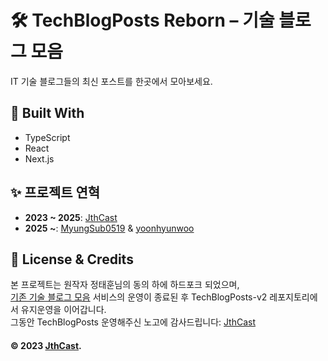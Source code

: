 # 🛠️ TechBlogPosts Reborn – 기술 블로그 모음

IT 기술 블로그들의 최신 포스트를 한곳에서 모아보세요.  

## 🔧 Built With

- TypeScript
- React
- Next.js

## ✨ 프로젝트 연혁

- **2023 ~ 2025**: [JthCast](https://jthcast.dev)
- **2025 ~**: [MyungSub0519](https://github.com/MyungSub0519) & [yoonhyunwoo](https://github.com/yoonhyunwoo)

## 📄 License & Credits

본 프로젝트는 원작자 정태훈님의 동의 하에 하드포크 되었으며, </br>[기존 기술 블로그 모음](https://github.com/jthcast/techblogposts) 서비스의 운영이 종료된 후 TechBlogPosts-v2 레포지토리에서 유지운영을 이어갑니다.</br>
그동안 TechBlogPosts 운영해주신 노고에 감사드립니다: [JthCast](https://jthcast.dev)

#### © 2023 [JthCast](https://jthcast.dev).
